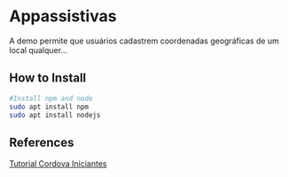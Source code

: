 # Appassistivas

A demo permite que usuários cadastrem coordenadas geográficas de um local qualquer...

## How to Install

```bash
#Install npm and node
sudo apt install npm
sudo apt install nodejs
```


## References

[Tutorial Cordova Iniciantes](https://cordova.apache.org/#getstarted)




